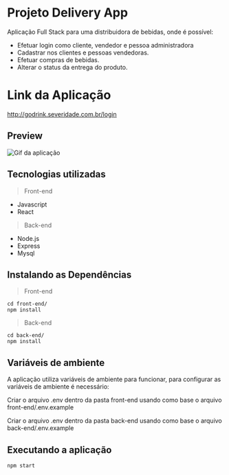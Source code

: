 # Projeto Delivery App

Aplicação Full Stack para uma distribuidora de bebidas, onde é possível:

- Efetuar login como cliente, vendedor e pessoa administradora
- Cadastrar nos clientes e pessoas vendedoras.
- Efetuar compras de bebidas.
- Alterar o status da entrega do produto.

# Link da Aplicação

http://godrink.severidade.com.br/login

## Preview

![Gif da aplicação](./public/gifs/GoDrink.gif)


## Tecnologias utilizadas

> Front-end

- Javascript
- React

> Back-end

- Node.js
- Express
- Mysql

## Instalando as Dependências

> Front-end

```
cd front-end/
npm install
```

> Back-end

```
cd back-end/
npm install
```

## Variáveis de ambiente

A aplicação utiliza variáveis de ambiente para funcionar, para configurar as variáveis de ambiente é necessário:

Criar o arquivo .env dentro da pasta front-end usando como base o arquivo front-end/.env.example

Criar o arquivo .env dentro da pasta back-end usando como base o arquivo back-end/.env.example

## Executando a aplicação

```
npm start
```
